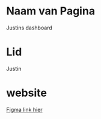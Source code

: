 # Naam van Pagina

Justins dashboard

# Lid

Justin

# website

[Figma link hier](https://www.170825.ao-alkmaar.nl/#)
